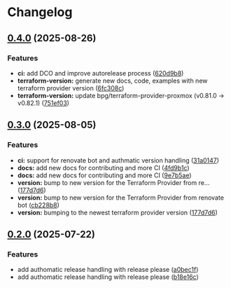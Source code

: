# Changelog

## [0.4.0](https://github.com/valkiriaaquatica/provider-proxmox-bpg/compare/v0.3.0...v0.4.0) (2025-08-26)


### Features

* **ci:** add DCO and improve autorelease process ([620d9b8](https://github.com/valkiriaaquatica/provider-proxmox-bpg/commit/620d9b8e230b71a60d38bbc6fc08ad4166b05263))
* **terraform-version:** generate new docs, code, examples with new terraform provider version ([6fc308c](https://github.com/valkiriaaquatica/provider-proxmox-bpg/commit/6fc308cd9ca480726d420666eaf97e56495c0e61))
* **terraform-version:** update bpg/terraform-provider-proxmox (v0.81.0 → v0.82.1) ([751ef03](https://github.com/valkiriaaquatica/provider-proxmox-bpg/commit/751ef03b9151b689d2c420b32e468395d6cbe830))

## [0.3.0](https://github.com/valkiriaaquatica/provider-proxmox-bpg/compare/v0.2.0...v0.3.0) (2025-08-05)


### Features

* **ci:** support for renovate bot and authmatic version handling ([31a0147](https://github.com/valkiriaaquatica/provider-proxmox-bpg/commit/31a01479a0672311a95de151cc99a79586f79e63))
* **docs:** add new docs for contributing and more CI ([4fd9b1c](https://github.com/valkiriaaquatica/provider-proxmox-bpg/commit/4fd9b1ca7c47b14112beb06a7132e1fb01046e74))
* **docs:** add new docs for contributing and more CI ([9e7b5ae](https://github.com/valkiriaaquatica/provider-proxmox-bpg/commit/9e7b5ae028acf4e4ffe4ced32f99cac632d7101c))
* **version:** bump to new version for the Terraform Provider from re… ([177d7d6](https://github.com/valkiriaaquatica/provider-proxmox-bpg/commit/177d7d63cd45dd804ee85b0ea0dee6c617676dc5))
* **version:** bump to new version for the Terraform Provider from renovate bot ([cb228b8](https://github.com/valkiriaaquatica/provider-proxmox-bpg/commit/cb228b84e4fe0e97e3bc5b44bfd607d1a2252ac9))
* **version:** bumping to the newest terraform provider version ([177d7d6](https://github.com/valkiriaaquatica/provider-proxmox-bpg/commit/177d7d63cd45dd804ee85b0ea0dee6c617676dc5))

## [0.2.0](https://github.com/valkiriaaquatica/provider-proxmox-bpg/compare/v0.1.0...v0.2.0) (2025-07-22)


### Features

* add authomatic release handling with release please ([a0bec1f](https://github.com/valkiriaaquatica/provider-proxmox-bpg/commit/a0bec1feba80e67ce1872f2f1644b92073ed9470))
* add authomatic release handling with release please ([b18e16c](https://github.com/valkiriaaquatica/provider-proxmox-bpg/commit/b18e16ce6ac759bfa5ecec8728234fafde27baf7))
